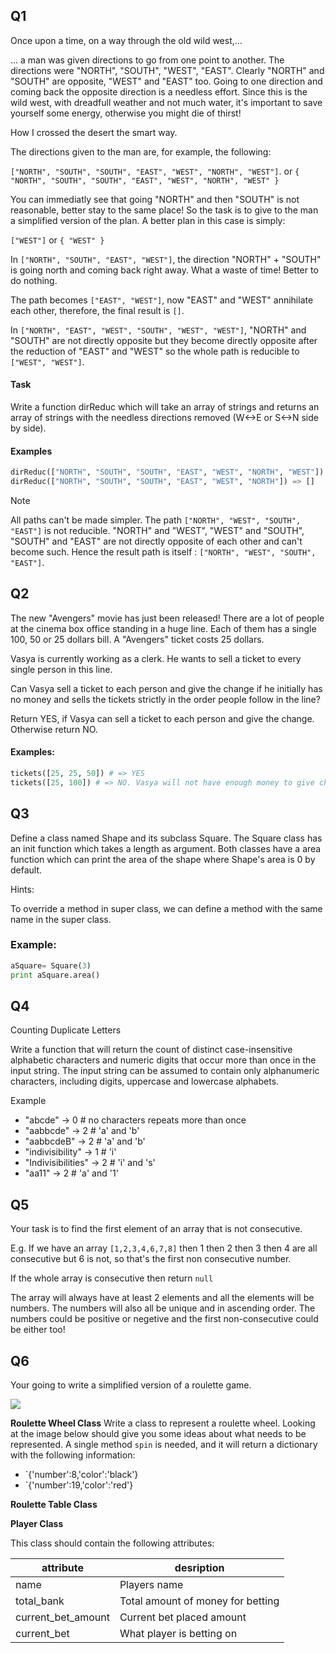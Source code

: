 ## Q1

Once upon a time, on a way through the old wild west,…

… a man was given directions to go from one point to another. The directions were "NORTH", "SOUTH", "WEST", "EAST". 
Clearly "NORTH" and "SOUTH" are opposite, "WEST" and "EAST" too. Going to one direction and coming back the opposite 
direction is a needless effort. Since this is the wild west, with dreadfull weather and not much water, it's important 
to save yourself some energy, otherwise you might die of thirst!

How I crossed the desert the smart way.

The directions given to the man are, for example, the following:

`["NORTH", "SOUTH", "SOUTH", "EAST", "WEST", "NORTH", "WEST"]`.
or
`{ "NORTH", "SOUTH", "SOUTH", "EAST", "WEST", "NORTH", "WEST" }`

You can immediatly see that going "NORTH" and then "SOUTH" is not reasonable, better stay to the same place! So the task is to 
give to the man a simplified version of the plan. A better plan in this case is simply:

`["WEST"]`
or
`{ "WEST" }`


In `["NORTH", "SOUTH", "EAST", "WEST"]`, the direction "NORTH" + "SOUTH" is going north and coming back right away. What a waste of 
time! Better to do nothing.

The path becomes `["EAST", "WEST"]`, now "EAST" and "WEST" annihilate each other, therefore, the final result is `[]`.

In `["NORTH", "EAST", "WEST", "SOUTH", "WEST", "WEST"]`, "NORTH" and "SOUTH" are not directly opposite but they become directly 
opposite after the reduction of "EAST" and "WEST" so the whole path is reducible to `["WEST", "WEST"]`.

#### Task

Write a function dirReduc which will take an array of strings and returns an array of strings with the needless directions 
removed (W<->E or S<->N side by side).

#### Examples

```python
dirReduc(["NORTH", "SOUTH", "SOUTH", "EAST", "WEST", "NORTH", "WEST"]) => ["WEST"]
dirReduc(["NORTH", "SOUTH", "SOUTH", "EAST", "WEST", "NORTH"]) => []
```
Note

All paths can't be made simpler. The path `["NORTH", "WEST", "SOUTH", "EAST"]` is not reducible. 
"NORTH" and "WEST", "WEST" and "SOUTH", "SOUTH" and "EAST" are not directly opposite of each other and can't become such. 
Hence the result path is itself : `["NORTH", "WEST", "SOUTH", "EAST"]`.

## Q2
The new "Avengers" movie has just been released! There are a lot of people at the cinema box office 
standing in a huge line. Each of them has a single 100, 50 or 25 dollars bill. A "Avengers" ticket 
costs 25 dollars.

Vasya is currently working as a clerk. He wants to sell a ticket to every single person in this line.

Can Vasya sell a ticket to each person and give the change if he initially has no money and sells the 
tickets strictly in the order people follow in the line?

Return YES, if Vasya can sell a ticket to each person and give the change. Otherwise return NO.

#### Examples:

```python
tickets([25, 25, 50]) # => YES 
tickets([25, 100]) # => NO. Vasya will not have enough money to give change to 100 dollars
```

## Q3

Define a class named Shape and its subclass Square. The Square class has an init function which takes a 
length as argument. Both classes have a area function which can print the area of the shape where Shape's 
area is 0 by default.

Hints:

To override a method in super class, we can define a method with the same name in the super class.


### Example:
```python
aSquare= Square(3)
print aSquare.area()
```

## Q4

Counting Duplicate Letters

Write a function that will return the count of distinct case-insensitive alphabetic characters and numeric digits that occur more than once in the input string. The input string can be assumed to contain only alphanumeric characters, including digits, uppercase and lowercase alphabets.

Example

- "abcde" -> 0 # no characters repeats more than once
- "aabbcde" -> 2 # 'a' and 'b'
- "aabbcdeB" -> 2 # 'a' and 'b'
- "indivisibility" -> 1 # 'i'
- "Indivisibilities" -> 2 # 'i' and 's'
- "aa11" -> 2 # 'a' and '1'

## Q5

Your task is to find the first element of an array that is not consecutive.

E.g. If we have an array `[1,2,3,4,6,7,8]` then 1 then 2 then 3 then 4 are all consecutive but 6 is not, so that's the first non consecutive number.

If the whole array is consecutive then return `null`

The array will always have at least 2 elements and all the elements will be numbers. The numbers will also all be unique and in ascending order. The numbers could be positive or negetive and the first non-consecutive could be either too!

## Q6

Your going to write a simplified version of a roulette game. 

![](http://cdn-blog-assets.bigfishgames.com/uploads/2013/11/6-1-American-Roulette-1024x463.png)

**Roulette Wheel Class**
Write a class to represent a roulette wheel. Looking at the image below should give you some ideas about what needs to be represented. 
A single method `spin` is needed, and it will return a dictionary with the following information:

- `{'number':8,'color':'black'}
- `{'number':19,'color':'red'}

**Roulette Table Class**



**Player Class**

This class should contain the following attributes:

| attribute            | desription | 
|----------------------|-------------------------------------|
| name                 | Players name                        |
| total_bank           | Total amount of money for betting   |
| current_bet_amount   | Current bet placed amount           |
| current_bet          | What player is betting on           | 

